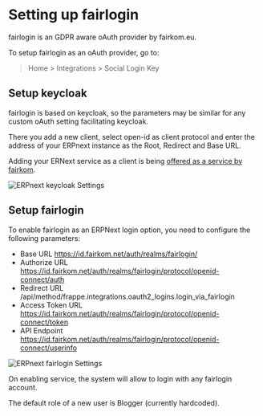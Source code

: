 <!-- add-breadcrumbs -->
# Setting up fairlogin

fairlogin is an GDPR aware oAuth provider by fairkom.eu. 

To setup fairlogin as an oAuth provider, go to:
> Home > Integrations > Social Login Key

## Setup keycloak 

fairlogin is based on keycloak, so the parameters may be similar for any custom oAuth setting facilitating keycloak.

There you add a new client, select open-id as client protocol and enter the address of your ERPnext instance as the Root, Redirect and Base URL.

Adding your ERNext service as a client is being [offered as a service by fairkom](https://erp.fairkom.net/cloud/fairlogin-client). 

![ERPnext keycloak Settings](/docs/assets/img/setup/integrations/fairloginKeycloakERPnext.png)

## Setup fairlogin

To enable fairlogin as an ERPNext login option, you need to configure the following parameters:

- Base URL https://id.fairkom.net/auth/realms/fairlogin/
- Authorize URL https://id.fairkom.net/auth/realms/fairlogin/protocol/openid-connect/auth
- Redirect URL /api/method/frappe.integrations.oauth2_logins.login_via_fairlogin
- Access Token URL https://id.fairkom.net/auth/realms/fairlogin/protocol/openid-connect/token
- API Endpoint https://id.fairkom.net/auth/realms/fairlogin/protocol/openid-connect/userinfo

![ERPnext fairlogin Settings](/docs/assets/img/setup/integrations/fairloginERPnextSettings.png)
 
On enabling service, the system will allow to login with any fairlogin account. 

The default role of a new user is Blogger (currently hardcoded). 
